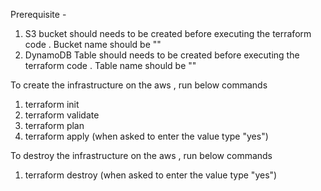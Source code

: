 Prerequisite -

1. S3 bucket should needs to be created before executing the terraform code . Bucket name should be ""
2. DynamoDB Table should needs to be created before executing the terraform code . Table name should be ""

To create the infrastructure on the aws , run below commands 

1. terraform init
2. terraform validate
3. terraform plan
4. terraform apply (when asked to enter the value type "yes")

To destroy the infrastructure on the aws , run below commands

1. terraform destroy (when asked to enter the value type "yes")




